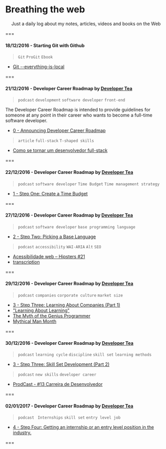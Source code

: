 # Breathing the web
<p align="center">
	Just a daily log about my notes, articles, videos and books on the Web
</p>
===

#### 18/12/2016 - Starting Git with Github

> `Git` `ProGit` `Ebook`

* [Git --everything-is-local](https://git-scm.com/book/en/v2)

===

#### 21/12/2016 - Developer Career Roadmap by [Developer Tea](https://spec.fm/podcasts/developer-tea "A podcast for developers designed to fit inside your tea break")

> `podcast` `development` `software developer` `front-end`

The Developer Career Roadmap is intended to provide guidelines for someone at any point in their career who wants to become a full-time software developer.

* [0 - Announcing Developer Career Roadmap](https://spec.fm/podcasts/developer-tea/49656)

> `article` `full-stack` `T-shaped skills`

* [Como se tornar um desenvolvedor full-stack](http://blog.alura.com.br/como-se-tornar-um-desenvolvedor-full-stack-no-proximo-ano/ "via Blog Alura")

===

#### 22/12/2016 - Developer Career Roadmap by [Developer Tea](https://spec.fm/podcasts/developer-tea "A podcast for developers designed to fit inside your tea break")

> `podcast` `software developer` `Time Budget` `Time management strategy`

* [1 - Step One: Create a Time Budget](https://spec.fm/podcasts/developer-tea/49760 "In today's episode, we talk about step one in the Developer Career Roadmap: budgeting your time.")

===

#### 27/12/2016 - Developer Career Roadmap by [Developer Tea](https://spec.fm/podcasts/developer-tea "A podcast for developers designed to fit inside your tea break")

> `podcast` `software developer` `base programming language`

* [2 - Step Two: Picking a Base Language](https://spec.fm/podcasts/developer-tea/49854 "We talk about step two in the Developer Career Roadmap: Picking your base programming language.")

> `podcast` `accessibility` `WAI-ARIA` `Alt` `SEO`

* [Acessibilidade web – Hipsters #21](http://hipsters.tech/acessibilidade-web-hipsters-21/ "via hipsters.tech")
* [transcription](http://hipsters.tech/acessibilidade-web-hipsters-21-transcricao/ "Acessibilidade web – Hipsters #21 – Transcrição")

===

#### 29/12/2016 - Developer Career Roadmap by [Developer Tea](https://spec.fm/podcasts/developer-tea "A podcast for developers designed to fit inside your tea break")

> `podcast` `companies` `corporate culture` `market size`

* [3 - Step Three: Learning About Companies (Part 1)](https://spec.fm/podcasts/developer-tea/49854 "In today's episode, we start step 3 of the Developer Career Roadmap.")
* ["Learning About Learning"](https://spec.fm/podcasts/developer-tea/6530 "Learning is one of the most important skills for developers to cultivate.")
* [The Myth of the Genius Programmer](https://www.youtube.com/watch?v=0SARbwvhupQ "via Google I/O 2009")
* [Mythical Man Month](https://www.amazon.com/Mythical-Man-Month-Software-Engineering-Anniversary/dp/0201835959 "Essays on Software Engineering, Anniversary Edition (2nd Edition)")

===

#### 30/12/2016 - Developer Career Roadmap by [Developer Tea](https://spec.fm/podcasts/developer-tea "A podcast for developers designed to fit inside your tea break")

> `podcast` `learning cycle` `discipline` `skill set` `learning methods`

* [3 - Step Three: Skill Set Development (Part 2)](https://spec.fm/podcasts/developer-tea/50032 "We discuss step three in the Developer Career Roadmap, the never ending learning cycle.")

> `podcast` `new skills` `developer career`

* [ProdCast - #13 Carreira de Desenvolvedor](http://www.concretesolutions.com.br/2016/10/11/prodcast-13-desenvolvedor/ "via Concrete Solutions published on 10-11-16")

===

#### 02/01/2017 - Developer Career Roadmap by [Developer Tea](https://spec.fm/podcasts/developer-tea "A podcast for developers designed to fit inside your tea break")

> `podcast` ` Internships` `skill set` `entry level job`

* [4 - Step Four: Getting an internship or an entry level position in the industry.](https://spec.fm/podcasts/developer-tea/51110 "In today's episode, we cover the fourth step in the Developer Career Roadmap: Getting an internship or an entry level position in the industry.")

===